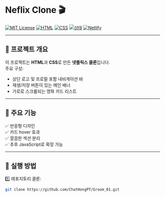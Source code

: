 # Neflix Clone 🎬

[![MIT License](https://img.shields.io/badge/license-MIT-green.svg)](LICENSE)
[![HTML](https://img.shields.io/badge/HTML-5-orange.svg)](https://developer.mozilla.org/ko/docs/Web/HTML)
[![CSS](https://img.shields.io/badge/CSS-3-blue.svg)](https://developer.mozilla.org/ko/docs/Web/CSS)
[![상태](https://img.shields.io/badge/status-진행중-yellow.svg)]()
[![Netlify](https://img.shields.io/badge/배포-Netlify-brightgreen.svg)](https://www.netlify.com/)

---

## 📌 프로젝트 개요

이 프로젝트는 **HTML**과 **CSS**로 만든 **넷플릭스 클론**입니다.  
주요 구성:

- 상단 로고 및 프로필 포함 내비게이션 바
- 재생/저장 버튼이 있는 메인 배너
- 가로로 스크롤되는 영화 카드 리스트

---

## 📂 주요 기능

✅ 반응형 디자인  
✅ 카드 hover 효과  
✅ 깔끔한 섹션 분리  
✅ 추후 JavaScript로 확장 가능

---

## 🚀 실행 방법

1️⃣ 레포지토리 클론:

```bash
git clone https://github.com/ChatHongPT/Groom_01.git
```
